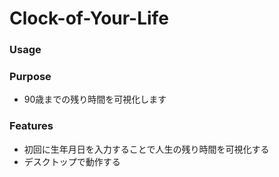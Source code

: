 # Clock-of-Your-Life

### Usage


### Purpose
- 90歳までの残り時間を可視化します

### Features
- 初回に生年月日を入力することで人生の残り時間を可視化する
- デスクトップで動作する
